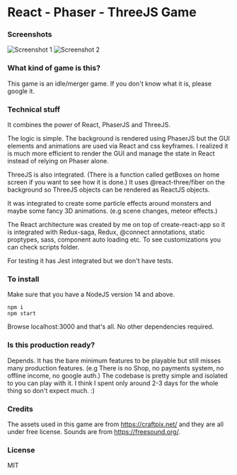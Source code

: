 # React - Phaser - ThreeJS Game


### Screenshots

![Screenshot 1](https://i.imgur.com/lzqwTrA.png)
![Screenshot 2](https://i.imgur.com/PJo9mjn.png)

### What kind of game is this?

This game is an idle/merger game. If you don't know what it is, please google it.


### Technical stuff

It combines the power of React, PhaserJS and ThreeJS.

The logic is simple. The background is rendered using PhaserJS but the GUI elements and animations are used via React and css keyframes. I realized it is much more efficient to render the GUI and manage the state in React instead of relying on Phaser alone.

ThreeJS is also integrated. (There is a function called getBoxes on home screen if you want to see how it is done.) It uses @react-three/fiber on the background so ThreeJS objects can be rendered as ReactJS objects.

It was integrated to create some particle effects around monsters and maybe some fancy 3D animations. (e.g scene changes, meteor effects.)

The React architecture was created by me on top of create-react-app so it is integrated with Redux-saga, Redux, @connect annotations, static proptypes, sass, component auto loading etc. To see customizations you can check scripts folder.

For testing it has Jest integrated but we don't have tests.

### To install

Make sure that you have a NodeJS version 14 and above.

    npm i
    npm start
    
 Browse localhost:3000 and that's all. No other dependencies required.
 
### Is this production ready?

Depends. It has the bare minimum features to be playable but still misses many production features. (e.g There is no Shop, no payments system, no offline income, no google auth.) The codebase is pretty simple and isolated to you can play with it. I think I spent only around 2-3 days for the whole thing so don't expect much. :)

### Credits

The assets used in this game are from https://craftpix.net/ and they are all under free license. Sounds are from https://freesound.org/.

### License

MIT
